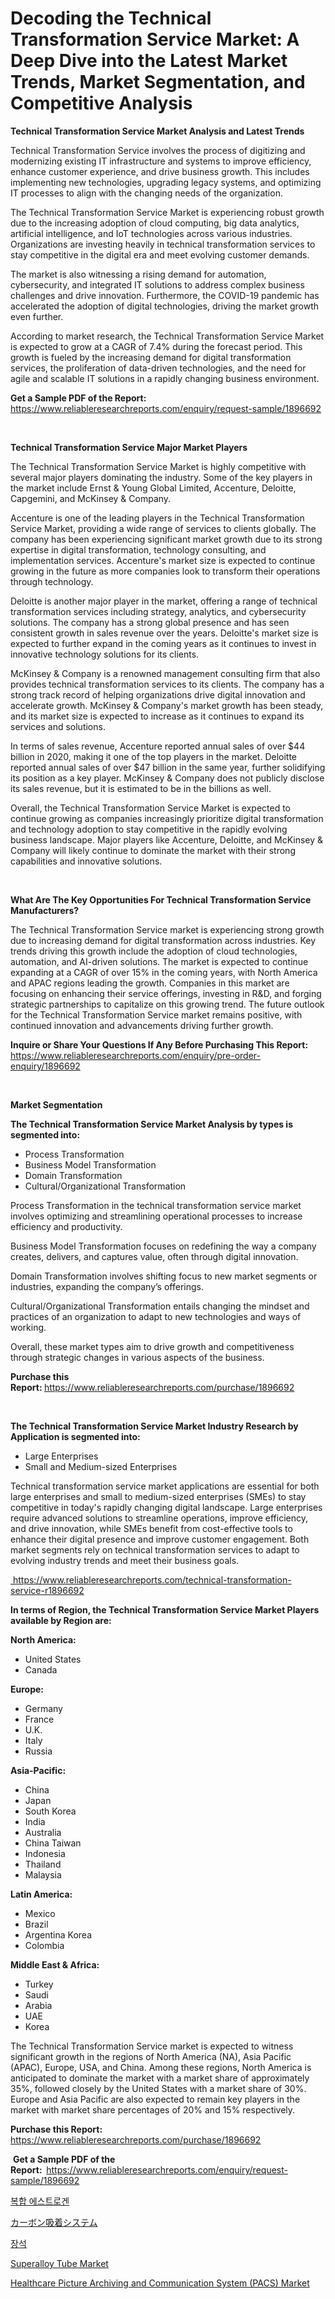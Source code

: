 <p><h1>Decoding the Technical Transformation Service Market: A Deep Dive into the Latest Market Trends, Market Segmentation, and Competitive Analysis</h1></p><p><strong>Technical Transformation Service Market Analysis and Latest Trends</strong></p>
<p><p>Technical Transformation Service involves the process of digitizing and modernizing existing IT infrastructure and systems to improve efficiency, enhance customer experience, and drive business growth. This includes implementing new technologies, upgrading legacy systems, and optimizing IT processes to align with the changing needs of the organization.</p><p>The Technical Transformation Service Market is experiencing robust growth due to the increasing adoption of cloud computing, big data analytics, artificial intelligence, and IoT technologies across various industries. Organizations are investing heavily in technical transformation services to stay competitive in the digital era and meet evolving customer demands.</p><p>The market is also witnessing a rising demand for automation, cybersecurity, and integrated IT solutions to address complex business challenges and drive innovation. Furthermore, the COVID-19 pandemic has accelerated the adoption of digital technologies, driving the market growth even further.</p><p>According to market research, the Technical Transformation Service Market is expected to grow at a CAGR of 7.4% during the forecast period. This growth is fueled by the increasing demand for digital transformation services, the proliferation of data-driven technologies, and the need for agile and scalable IT solutions in a rapidly changing business environment.</p></p>
<p><strong>Get a Sample PDF of the Report:&nbsp;</strong> <a href="https://www.reliableresearchreports.com/enquiry/request-sample/1896692">https://www.reliableresearchreports.com/enquiry/request-sample/1896692</a></p>
<p>&nbsp;</p>
<p><strong>Technical Transformation Service Major Market Players</strong></p>
<p><p>The Technical Transformation Service Market is highly competitive with several major players dominating the industry. Some of the key players in the market include Ernst & Young Global Limited, Accenture, Deloitte, Capgemini, and McKinsey & Company.</p><p>Accenture is one of the leading players in the Technical Transformation Service Market, providing a wide range of services to clients globally. The company has been experiencing significant market growth due to its strong expertise in digital transformation, technology consulting, and implementation services. Accenture's market size is expected to continue growing in the future as more companies look to transform their operations through technology.</p><p>Deloitte is another major player in the market, offering a range of technical transformation services including strategy, analytics, and cybersecurity solutions. The company has a strong global presence and has seen consistent growth in sales revenue over the years. Deloitte's market size is expected to further expand in the coming years as it continues to invest in innovative technology solutions for its clients.</p><p>McKinsey & Company is a renowned management consulting firm that also provides technical transformation services to its clients. The company has a strong track record of helping organizations drive digital innovation and accelerate growth. McKinsey & Company's market growth has been steady, and its market size is expected to increase as it continues to expand its services and solutions.</p><p>In terms of sales revenue, Accenture reported annual sales of over $44 billion in 2020, making it one of the top players in the market. Deloitte reported annual sales of over $47 billion in the same year, further solidifying its position as a key player. McKinsey & Company does not publicly disclose its sales revenue, but it is estimated to be in the billions as well.</p><p>Overall, the Technical Transformation Service Market is expected to continue growing as companies increasingly prioritize digital transformation and technology adoption to stay competitive in the rapidly evolving business landscape. Major players like Accenture, Deloitte, and McKinsey & Company will likely continue to dominate the market with their strong capabilities and innovative solutions.</p></p>
<p>&nbsp;</p>
<p><strong>What Are The Key Opportunities For Technical Transformation Service Manufacturers?</strong></p>
<p><p>The Technical Transformation Service market is experiencing strong growth due to increasing demand for digital transformation across industries. Key trends driving this growth include the adoption of cloud technologies, automation, and AI-driven solutions. The market is expected to continue expanding at a CAGR of over 15% in the coming years, with North America and APAC regions leading the growth. Companies in this market are focusing on enhancing their service offerings, investing in R&D, and forging strategic partnerships to capitalize on this growing trend. The future outlook for the Technical Transformation Service market remains positive, with continued innovation and advancements driving further growth.</p></p>
<p><strong>Inquire or Share Your Questions If Any Before Purchasing This Report:</strong> <a href="https://www.reliableresearchreports.com/enquiry/pre-order-enquiry/1896692">https://www.reliableresearchreports.com/enquiry/pre-order-enquiry/1896692</a></p>
<p>&nbsp;</p>
<p><strong>Market Segmentation</strong></p>
<p><strong>The Technical Transformation Service Market Analysis by types is segmented into:</strong></p>
<p><ul><li>Process Transformation</li><li>Business Model Transformation</li><li>Domain Transformation</li><li>Cultural/Organizational Transformation</li></ul></p>
<p><p>Process Transformation in the technical transformation service market involves optimizing and streamlining operational processes to increase efficiency and productivity. </p><p>Business Model Transformation focuses on redefining the way a company creates, delivers, and captures value, often through digital innovation.</p><p>Domain Transformation involves shifting focus to new market segments or industries, expanding the company’s offerings.</p><p>Cultural/Organizational Transformation entails changing the mindset and practices of an organization to adapt to new technologies and ways of working. </p><p>Overall, these market types aim to drive growth and competitiveness through strategic changes in various aspects of the business.</p></p>
<p><strong>Purchase this Report:&nbsp;</strong><a href="https://www.reliableresearchreports.com/purchase/1896692">https://www.reliableresearchreports.com/purchase/1896692</a></p>
<p>&nbsp;</p>
<p><strong>The Technical Transformation Service Market Industry Research by Application is segmented into:</strong></p>
<p><ul><li>Large Enterprises</li><li>Small and Medium-sized Enterprises</li></ul></p>
<p><p>Technical transformation service market applications are essential for both large enterprises and small to medium-sized enterprises (SMEs) to stay competitive in today's rapidly changing digital landscape. Large enterprises require advanced solutions to streamline operations, improve efficiency, and drive innovation, while SMEs benefit from cost-effective tools to enhance their digital presence and improve customer engagement. Both market segments rely on technical transformation services to adapt to evolving industry trends and meet their business goals.</p></p>
<p><a href="https://www.reliableresearchreports.com/technical-transformation-service-r1896692">&nbsp;https://www.reliableresearchreports.com/technical-transformation-service-r1896692</a></p>
<p><strong>In terms of Region, the Technical Transformation Service Market Players available by Region are:</strong></p>
<p>
    <p> <strong> North America: </strong>
        <ul>
            <li>United States</li>
            <li>Canada</li>
        </ul>
        </p> 
    <p> <strong> Europe: </strong>
        <ul>
            <li>Germany</li>
            <li>France</li>
            <li>U.K.</li>
            <li>Italy</li>
            <li>Russia</li>
        </ul>
        </p> 
    <p> <strong> Asia-Pacific: </strong>
        <ul>
            <li>China</li>
            <li>Japan</li>
            <li>South Korea</li>
            <li>India</li>
            <li>Australia</li>
            <li>China Taiwan</li>
            <li>Indonesia</li>
            <li>Thailand</li>
            <li>Malaysia</li>
        </ul>
        </p> 
    <p> <strong> Latin America: </strong>
        <ul>
            <li>Mexico</li>
            <li>Brazil</li>
            <li>Argentina Korea</li>
            <li>Colombia</li>
        </ul>
        </p> 
    <p> <strong> Middle East & Africa: </strong>
        <ul>
            <li>Turkey</li>
            <li>Saudi</li>
            <li>Arabia</li>
            <li>UAE</li>
            <li>Korea</li>
        </ul>
    </p>
    </p>
<p><p>The Technical Transformation Service market is expected to witness significant growth in the regions of North America (NA), Asia Pacific (APAC), Europe, USA, and China. Among these regions, North America is anticipated to dominate the market with a market share of approximately 35%, followed closely by the United States with a market share of 30%. Europe and Asia Pacific are also expected to remain key players in the market with market share percentages of 20% and 15% respectively.</p></p>
<p><strong>Purchase this Report: </strong><a href="https://www.reliableresearchreports.com/purchase/1896692">https://www.reliableresearchreports.com/purchase/1896692</a></p>
<p>&nbsp;<strong>Get a Sample PDF of the Report:&nbsp;&nbsp;</strong><a href="https://www.reliableresearchreports.com/enquiry/request-sample/1896692">https://www.reliableresearchreports.com/enquiry/request-sample/1896692</a></p>
<p><strong></strong></p>
<p><p><a href="https://medium.com/@felipegrrady654556/%EA%B3%B5%EC%95%BD%EB%90%9C-%EC%97%90%EC%8A%A4%ED%8A%B8%EB%A1%9C%EA%B2%90-%EC%8B%9C%EC%9E%A5-%EC%A0%84%EB%A7%9D-%EC%82%B0%EC%97%85-%EA%B0%9C%EC%9A%94-%EB%B0%8F-%EC%98%88%EC%B8%A1-2024%EB%85%84%EB%B6%80%ED%84%B0-2031%EB%85%84-af359a64df4a">복합 에스트로겐</a></p><p><a href="https://medium.com/@teridactyl90/%E7%82%AD%E7%B4%A0%E5%90%B8%E7%9D%80%E3%82%B7%E3%82%B9%E3%83%86%E3%83%A0%E5%B8%82%E5%A0%B4-%E7%AB%B6%E4%BA%89%E5%88%86%E6%9E%90-%E5%B8%82%E5%A0%B4%E5%8B%95%E5%90%91-2031%E5%B9%B4%E3%81%BE%E3%81%A7%E3%81%AE%E4%BA%88%E6%B8%AC-a89c1ff42439">カーボン吸着システム</a></p><p><a href="https://medium.com/@daveblock56/%ED%8E%A0%EB%93%9C%EC%8A%A4%ED%8C%8C-%EC%8B%9C%EC%9E%A5-%EA%B7%9C%EB%AA%A8%EB%8A%94-%EA%B8%80%EB%A1%9C%EB%B2%8C-%EC%82%B0%EC%97%85%EC%97%90%EC%84%9C-%EC%B5%9C%EC%83%81%EC%9D%98-%EB%A7%88%EC%BC%80%ED%8C%85-%EC%B1%84%EB%84%90%EC%9D%84-%EB%B3%B4%EC%97%AC%EC%A4%8D%EB%8B%88%EB%8B%A4-b2c21cd2dc85">장석</a></p><p><a href="https://www.linkedin.com/pulse/superalloy-tube-market-size-2024-2031-global-industrial-ztadc">Superalloy Tube Market</a></p><p><a href="https://github.com/timeliteaut/Market-Research-Report-List-2/blob/main/healthcare-picture-archiving-and-communication-system-pacs-market.md">Healthcare Picture Archiving and Communication System (PACS) Market</a></p></p>